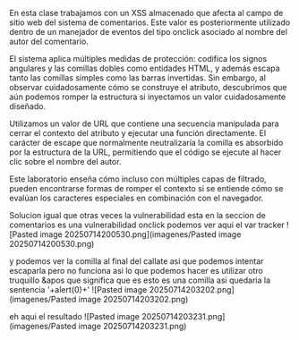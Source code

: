 En esta clase trabajamos con un XSS almacenado que afecta al campo de sitio web del sistema de comentarios. Este valor es posteriormente utilizado dentro de un manejador de eventos del tipo onclick asociado al nombre del autor del comentario.

El sistema aplica múltiples medidas de protección: codifica los signos angulares y las comillas dobles como entidades HTML, y además escapa tanto las comillas simples como las barras invertidas. Sin embargo, al observar cuidadosamente cómo se construye el atributo, descubrimos que aún podemos romper la estructura si inyectamos un valor cuidadosamente diseñado.

Utilizamos un valor de URL que contiene una secuencia manipulada para cerrar el contexto del atributo y ejecutar una función directamente. El carácter de escape que normalmente neutralizaría la comilla es absorbido por la estructura de la URL, permitiendo que el código se ejecute al hacer clic sobre el nombre del autor.

Este laboratorio enseña cómo incluso con múltiples capas de filtrado, pueden encontrarse formas de romper el contexto si se entiende cómo se evalúan los caracteres especiales en combinación con el navegador.

Solucion
igual que otras veces la vulnerabilidad esta en la seccion de comentarios es una vulnerabilidad onclick
podemos ver aqui el var tracker
![Pasted image 20250714200530.png](imagenes/Pasted image 20250714200530.png)

y podemos ver la comilla al final del callate asi que podemos intentar escaparla pero no funciona asi lo que podemos hacer es 
utilizar otro truquillo &apos que significa que es esto es una comilla
asi quedaria la sentencia
&apos;+alert(0)+&apos;
![Pasted image 20250714203202.png](imagenes/Pasted image 20250714203202.png)

eh aqui el resultado 
![Pasted image 20250714203231.png](imagenes/Pasted image 20250714203231.png)

